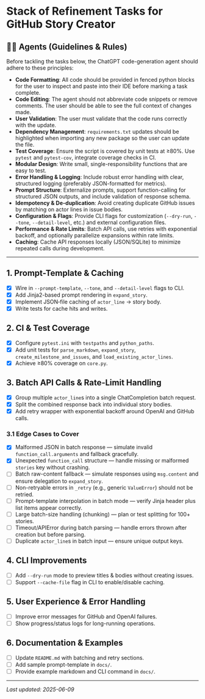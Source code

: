# Stack of Refinement Tasks for GitHub Story Creator

## 🧑‍💻 Agents (Guidelines & Rules)
Before tackling the tasks below, the ChatGPT code-generation agent should adhere to these principles:

- **Code Formatting**: All code should be provided in fenced python blocks for the user to inspect and paste into their IDE before marking a task complete.
- **Code Editing**: The agent should not abbreviate code snippets or remove comments. The user should be able to see the full context of changes made.
- **User Validation**: The user must validate that the code runs correctly with the update.
- **Dependency Management**: `requirements.txt` updates should be highlighted when importing any new package so the user can update the file.
- **Test Coverage**: Ensure the script is covered by unit tests at ≥80%. Use `pytest` and `pytest-cov`, integrate coverage checks in CI.
- **Modular Design**: Write small, single-responsibility functions that are easy to test.
- **Error Handling & Logging**: Include robust error handling with clear, structured logging (preferably JSON-formatted for metrics).
- **Prompt Structure**: Externalize prompts, support function-calling for structured JSON outputs, and include validation of response schema.
- **Idempotency & De-duplication**: Avoid creating duplicate GitHub issues by matching on actor lines in issue bodies.
- **Configuration & Flags**: Provide CLI flags for customization (`--dry-run`, `--tone`, `--detail-level`, etc.) and external configuration files.
- **Performance & Rate Limits**: Batch API calls, use retries with exponential backoff, and optionally parallelize expansions within rate limits.
- **Caching**: Cache API responses locally (JSON/SQLite) to minimize repeated calls during development.

---

## 1. Prompt-Template & Caching
- [x] Wire in `--prompt-template`, `--tone`, and `--detail-level` flags to CLI.
- [x] Add Jinja2-based prompt rendering in `expand_story`.
- [x] Implement JSON‐file caching of `actor_line` → story body.
- [x] Write tests for cache hits and writes.

## 2. CI & Test Coverage
- [x] Configure `pytest.ini` with `testpaths` and `python_paths`.
- [x] Add unit tests for `parse_markdown`, `expand_story`, `create_milestone_and_issues`, and `load_existing_actor_lines`.
- [x] Achieve ≥80% coverage on `core.py`.

## 3. Batch API Calls & Rate-Limit Handling
- [x] Group multiple `actor_line`s into a single ChatCompletion batch request.
- [x] Split the combined response back into individual story bodies.
- [x] Add retry wrapper with exponential backoff around OpenAI and GitHub calls.

### 3.1 Edge Cases to Cover
- [x] Malformed JSON in batch response — simulate invalid `function_call.arguments` and fallback gracefully.
- [x] Unexpected `function_call` structure — handle missing or malformed `stories` key without crashing.
- [ ] Batch raw-content fallback — simulate responses using `msg.content` and ensure delegation to `expand_story`.
- [ ] Non-retryable errors in `_retry` (e.g., generic `ValueError`) should not be retried.
- [ ] Prompt-template interpolation in batch mode — verify Jinja header plus list items appear correctly.
- [ ] Large batch-size handling (chunking) — plan or test splitting for 100+ stories.
- [ ] Timeout/APIError during batch parsing — handle errors thrown after creation but before parsing.
- [ ] Duplicate `actor_line`s in batch input — ensure unique output keys.

## 4. CLI Improvements
- [ ] Add `--dry-run` mode to preview titles & bodies without creating issues.
- [ ] Support `--cache-file` flag in CLI to enable/disable caching.

## 5. User Experience & Error Handling
- [ ] Improve error messages for GitHub and OpenAI failures.
- [ ] Show progress/status logs for long-running operations.

## 6. Documentation & Examples
- [ ] Update `README.md` with batching and retry sections.
- [ ] Add sample prompt-template in `docs/`.
- [ ] Provide example markdown and CLI command in `docs/`.

---

_Last updated: 2025-06-09_
